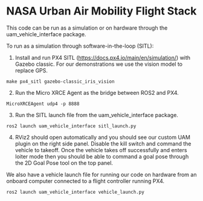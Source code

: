 # NASA Urban Air Mobility Flight Stack

This code can be run as a simulation or on hardware through the uam_vehicle_interface package. 

To run as a simulation through software-in-the-loop (SITL):
1. Install and run PX4 SITL (https://docs.px4.io/main/en/simulation/) with Gazebo classic. For our demonstrations we use the vision model to replace GPS.
```
make px4_sitl gazebo-classic_iris_vision
```
2. Run the Micro XRCE Agent as the bridge between ROS2 and PX4.
```
MicroXRCEAgent udp4 -p 8888
```
3. Run the SITL launch file from the uam_vehicle_interface package.
```
ros2 launch uam_vehicle_interface sitl_launch.py
```
4. RViz2 should open automatically and you should see our custom UAM plugin on the right side panel. Disable the kill switch and command the vehicle to takeoff. Once the vehicle takes off successfully and enters loiter mode then you should be able to command a goal pose through the 2D Goal Pose tool on the top panel.

We also have a vehicle launch file for running our code on hardware from an onboard computer connected to a flight controller running PX4.
```
ros2 launch uam_vehicle_interface vehicle_launch.py
